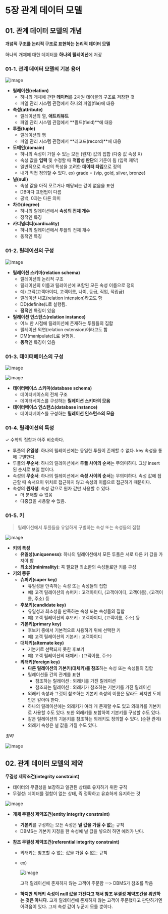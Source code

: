 # 5장 관계 데이터 모델

## 01. 관계 데이터 모델의 개념

**개념적 구조를 논리적 구조로 표현하는 논리적 데이터 모델**

하나의 개체에 대한 데이터를 **하나의 릴레이션**에 저장

### 01-1. 관계 데이터 모델의 기본 용어

![image](https://user-images.githubusercontent.com/68107000/111353038-38d50d80-86c8-11eb-89e0-ef661017d437.png)

- **릴레이션(relation)** 
  - 하나의 개체에 관한 **데이터**를 2차원 테이블의 구조로 저장한 것 
  - 파일 관리 시스템 관점에서 하나의 파일(file)에 대응
- **속성(attribute)** 
  - 릴레이션의 열, **애트리뷰트**
  - 파일 관리 시스템 관점에서 **필드(field)**에 대응
- **투플(tuple)**
  - 릴레이션의 행
  - 파일 관리 시스템 관점에서 **레코드(record)**에 대응
- **도메인(domain)**
  - 하나의 속성이 가질 수 있는 모든 (원자) 값의 집합 (다중 값 속성 X)
  - 속성 값을 **입력** 및 수정할 때 **적합성 판단**의 기준이 됨 (입력 제약)
  - 일반적으로 속성의 특성을 고려한 **데이터 타입**으로 정의
  - 내가 직접 정의할 수 있다. ex) grade = {vip, gold, silver, bronze}
- **널(null)**
  - 속성 값을 아직 모르거나 해당되는 값이 없음을 표현
  - DB마다 표현법이 다름
  - 공백, 0과는 다른 의미
- **차수(degree)**
  - 하나의 릴레이션에서 **속성의 전체 개수**
  - 정적인 특징
- **카디널리티(cardicality)**
  - 하나의 릴레이션에서 투플의 전체 개수
  - 동적인 특징

### 01-2. 릴레이션의 구성

![image](https://user-images.githubusercontent.com/68107000/111353574-c7498f00-86c8-11eb-852b-56b0361241b5.png)

- **릴레이션 스키마(relation schema)**
  - 릴레이션의 논리적 구조
  - 릴레이션의 이름과 릴레이션에 포함된 모든 속성 이름으로 정의
  - 예) 고객(고객아이디, 고객이름, 나이, 등급, 직업, 적립금)
  - 릴레이션 내포(relation intension)라고도 함
  - DD(definite)L로 실행됨.
  - **정적**인 특징이 있음
- **릴레이션 인스턴스(relation instance)** 
  - 어느 한 시점에 릴레이션에 존재하는 투플들의 집합 
  - 릴레이션 외연(relation extension)이라고도 함 
  - DM(manipulate)L로 실행됨.
  - **동적**인 특징이 있음

### 01-3. 데이터베이스의 구성

![image](https://user-images.githubusercontent.com/68107000/111354022-38894200-86c9-11eb-9267-babf84833c74.png)

![image](https://user-images.githubusercontent.com/68107000/111354279-7dad7400-86c9-11eb-9eee-9456429ec66f.png)

- **데이터베이스 스키마(database schema)** 	
  - 데이터베이스의 전체 구조 
  - 데이터베이스를 구성하는 **릴레이션 스키마의 모음**
- **데이터베이스 인스턴스(database instance)** 
  - 데이터베이스를 구성하는 **릴레이션 인스턴스의 모음**

### 01-4. 릴레이션의 특성

✓ 수학의 집합과 아주 비슷하다.

- 투플의 **유일성**: 하나의 릴레이션에는 동일한 투플이 존재할 수 없다. key 속성을 통해 구별한다.
- 투플의 **무순서**: 하나의 릴레이션에서 **투플 사이의 순서**는 무의미하다. 그냥 insert 된 순서로 보일 뿐이다.
- 속성의 **무순서**: 하나의 릴레이션에서 **속성 사이의 순서**는 무의미하다. 속성 값에 접근할 때 속서으이 위치로 접근하지 않고 속성의 이름으로 접근하기 때문이다.
- 속성의 **원자성**: 속성 값으로 원자 값만 사용할 수 있다. 
  - 더 분해할 수 없음 
  - 다중값을 사용할 수 없음.

### 01-5. 키

> 릴레이션에서 투플들을 유일하게 구별하는 속성 또는 속성들의 집합

![image](https://user-images.githubusercontent.com/68107000/111366119-76d92e00-86d6-11eb-8020-8114c65c6f31.png)

- **키의 특성**
  - **유일성(uniqueness)**: 하나의 릴레이션에서 모든 투플은 서로 다른 키 값을 가져야 함
  - **최소성(minimality)**: 꼭 필요한 최소한의 속성들로만 키를 구성
- **키의 종류**
  - **슈퍼키(super key)** 
    - 유일성을 만족하는 속성 또는 속성들의 집합
    - 예) 고객 릴레이션의 슈퍼키 : 고객아이디, (고객아이디, 고객이름), (고객이름,  주소) 등
  - **후보키(candidate key)**
    - 유일성과 최소성을 만족하는 속성 또는 속성들의 집합 
    - 예) 고객 릴레이션의 후보키 : 고객아이디, (고객이름, 주소) 등 
  - **기본키(primary key)**
    - 후보키 중에서 기본적으로 사용하기 위해 선택한 키
    - 예) 고객 릴레이션의 기본키 : 고객아이디 
  - **대체키(alternate key)** 
    - 기본키로 선택되지 못한 후보키
    - 예) 고객 릴레이션의 대체키 : (고객이름, 주소)
  - **외래키(foreign key)**
    - **다른 릴레이션의 기본키(대체키)를 참조**하는 속성 또는 속성들의 집합
    - 릴레이션들 간의 관계를 표현
      - 참조하는 릴레이션 : 외래키를 가진 릴레이션
      - 참조되는 릴레이션 : 외래키가 참조하는 기본키를 가진 릴레이션
    - 외래키 속성과 그것이 참조하는 기본키 속성의 이름은 달라도 되지만 도메인은 같아야 한다.
    - 하나의 릴레이션에는 외래키가 여러 개 존재할 수도 있고 외래키를 기본키로 사용할 수도 있다. 또한 외래키를 포함하여 기본키를 구성할 수도 있다.
    - 같은 릴레이션의 기본키를 참조하는 외래키도 정의할 수 있다. (순환 관계)
    - 외래키 속성은 널 값을 가질 수도 있다.

*정리*

![image](https://user-images.githubusercontent.com/68107000/111366801-58276700-86d7-11eb-8da3-6158d74a2067.png)

## 02. 관계 데이터 모델의 제약

**무결성 제약조건(integrity constraint)**

- 데이터의 무결성을 보장하고 일관된 상태로 유지하기 위한 규칙
- 무결성: 데이터를 결함이 없는 상태, 즉 정확하고 유효하게 유지하는 것

![image](https://user-images.githubusercontent.com/68107000/111367054-a63c6a80-86d7-11eb-8d16-3fdbdbed739c.png)

- **개체 무결성 제약조건(entity integrity constraint)**

  - **기본키**를 구성하는 모든 속성은 **널 값을 가질 수 없**는 규칙
  - DBMS는 기본키 지정을 한 속성에 널 값을 넣으려 하면 에러가 난다.

- **참조 무결성 제약조건(referential integrity constraint)**

  - 외래키는 참조할 수 없는 값을 가질 수 없는 규칙

  - ex) 

    ![image](https://user-images.githubusercontent.com/68107000/111367809-76419700-86d8-11eb-9d89-7f9f8fa6b7aa.png)

    고객 릴레이션에 존재하지 않는 고객이 주문함 ㅡ> DBMS가 참조를 막음

  - **하지만 외래키 속성이 null 값을 가진다고 해서 참조 무결성 제약조건을 위반하는 것은 아니다**. 고개 릴레이션에 존재하지 않는 고객이 주문했다고 판단하기엔 어려움이 있다. 그저 속성 값이 누군지 모를 뿐이다.

